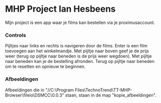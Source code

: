 # MHP Project Ian Hesbeens

Mijn project is een app waar je films kan bestellen via je proximusaccount.

### Controls
Pijltjes naar links en rechts is navigeren door de films.
Enter is een film toevoegen aan het winkelmandje.
Met pijltje naar boven geef je de prijs weer (terug op pijltje naar beneden is de prijs weer wegdoen).
Met pijltje naar beneden kan je de bestelling afronden.  Terug op pijltje naar beneden om te resetten en opnieuw te beginnen.

### Afbeeldingen
Afbeeldingen die in "//C:\Program Files\TechnoTrend\TT-MHP-Browser\fileio\DSMCC\0.0.3" staan, staan in de map "kopie_afbeeldingen".
